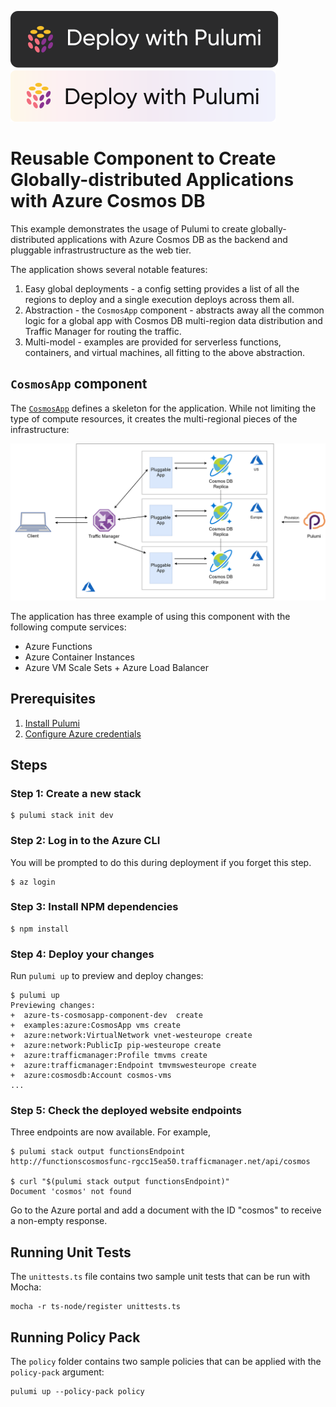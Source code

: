 [![Deploy](../.buttons/deploy-with-pulumi-dark.svg)](https://app.pulumi.com/new?template=https://github.com/pulumi/examples/blob/master/classic-azure-ts-cosmosapp-component/README.md#gh-light-mode-only)
[![Deploy](../.buttons/deploy-with-pulumi-light.svg)](https://app.pulumi.com/new?template=https://github.com/pulumi/examples/blob/master/classic-azure-ts-cosmosapp-component/README.md#gh-dark-mode-only)

# Reusable Component to Create Globally-distributed Applications with Azure Cosmos DB

This example demonstrates the usage of Pulumi to create globally-distributed applications with Azure Cosmos DB as the backend and pluggable infrastrustructure as the web tier.

The application shows several notable features:

1. Easy global deployments - a config setting provides a list of all the regions to deploy and a single execution deploys across them all.
2. Abstraction - the `CosmosApp` component - abstracts away all the common logic for a global app with Cosmos DB multi-region data distribution and Traffic Manager for routing the traffic.
3. Multi-model - examples are provided for serverless functions, containers, and virtual machines, all fitting to the above abstraction.

## `CosmosApp` component

The [`CosmosApp`](cosmosApp.ts) defines a skeleton for the application. While not limiting the type of compute resources, it creates the multi-regional pieces of the infrastructure:

![Cosmos App](https://github.com/mikhailshilkov/pulumi-cosmos/raw/master/pictures/globalapp.png)

The application has three example of using this component with the following compute services:

- Azure Functions
- Azure Container Instances
- Azure VM Scale Sets + Azure Load Balancer

## Prerequisites

1.  [Install Pulumi](https://www.pulumi.com/docs/get-started/install/)
1.  [Configure Azure credentials](https://www.pulumi.com/docs/intro/cloud-providers/azure/setup/)

## Steps

### Step 1: Create a new stack

```
$ pulumi stack init dev
```

### Step 2: Log in to the Azure CLI

You will be prompted to do this during deployment if you forget this step.

```
$ az login
```

### Step 3: Install NPM dependencies

```
$ npm install
```

### Step 4: Deploy your changes

Run `pulumi up` to preview and deploy changes:

```
$ pulumi up
Previewing changes:
+  azure-ts-cosmosapp-component-dev  create
+  examples:azure:CosmosApp vms create
+  azure:network:VirtualNetwork vnet-westeurope create
+  azure:network:PublicIp pip-westeurope create
+  azure:trafficmanager:Profile tmvms create
+  azure:trafficmanager:Endpoint tmvmswesteurope create
+  azure:cosmosdb:Account cosmos-vms
...
```

### Step 5: Check the deployed website endpoints

Three endpoints are now available. For example,

```
$ pulumi stack output functionsEndpoint
http://functionscosmosfunc-rgcc15ea50.trafficmanager.net/api/cosmos

$ curl "$(pulumi stack output functionsEndpoint)"
Document 'cosmos' not found
```

Go to the Azure portal and add a document with the ID "cosmos" to receive a non-empty response.

## Running Unit Tests

The `unittests.ts` file contains two sample unit tests that can be run with Mocha:

```
mocha -r ts-node/register unittests.ts
```

## Running Policy Pack

The `policy` folder contains two sample policies that can be applied with the `policy-pack` argument:

```
pulumi up --policy-pack policy
```
